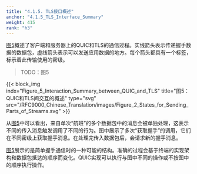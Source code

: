 ```yaml
---
title: "4.1.5. TLS接口概述"
anchor: "4.1.5_TLS_Interface_Summary"
weight: 415
rank: "h3"
---
```


[图5]()概述了客户端和服务器上的QUIC和TLS的通信过程。实线箭头表示传递握手数据的数据包，虚线箭头表示可以发送应用数据的地方。每个箭头都具有一个标签，标示着此传输使用的密级。

> TODO：图5

{{< block_img
indx="Figure_5_Interaction_Summary_between_QUIC_and_TLS"
title="图5：QUIC和TLS间交互的概述"
type="svg"
src="/RFC9000_Chinese_Translation/images/Figure_2_States_for_Sending_Parts_of_Streams.svg" >}}

从[图5]()中可以看出，来自单次“航班”的多个数据包中的消息会被单独处理，这表示不同的传入消息触发调用了不同的行为。图中展示了多次“获取握手”的调用，它们在不同密级上获取握手消息。在处理完传入数据包后，会请求新的握手消息。

[图5]()展示的是简单握手通信时的一种可能的结构。准确的过程会基于终端的实现架构和数据包抵达的顺序而变化。QUIC实现可以执行与图中不同的操作或不按图中的顺序执行操作。
